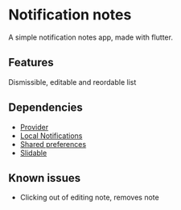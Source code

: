 # Notification notes

A simple notification notes app, made with flutter.

## Features

Dismissible, editable and reordable list

## Dependencies

* [Provider](https://pub.flutter-io.cn/packages/provider)
* [Local Notifications](https://pub.flutter-io.cn/packages/flutter_local_notifications)
* [Shared preferences](https://pub.flutter-io.cn/packages/shared_preferences)
* [Slidable](https://pub.flutter-io.cn/packages/flutter_slidable)

## Known issues
* Clicking out of editing note, removes note
